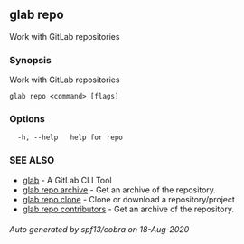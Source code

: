 ## glab repo

Work with GitLab repositories

### Synopsis

Work with GitLab repositories

```
glab repo <command> [flags]
```

### Options

```
  -h, --help   help for repo
```

### SEE ALSO

* [glab](glab.md)	 - A GitLab CLI Tool
* [glab repo archive](glab_repo_archive.md)	 - Get an archive of the repository.
* [glab repo clone](glab_repo_clone.md)	 - Clone or download a repository/project
* [glab repo contributors](glab_repo_contributors.md)	 - Get an archive of the repository.

###### Auto generated by spf13/cobra on 18-Aug-2020
